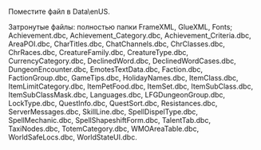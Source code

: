 Поместите файл в Data\enUS.

Затронутые файлы:
полностью папки FrameXML, GlueXML, Fonts;
Achievement.dbc,
Achievement_Category.dbc,
Achievement_Criteria.dbc,
AreaPOI.dbc,
CharTitles.dbc,
ChatChannels.dbc,
ChrClasses.dbc,
ChrRaces.dbc,
CreatureFamily.dbc,
CreatureType.dbc,
CurrencyCategory.dbc,
DeclinedWord.dbc,
DeclinedWordCases.dbc,
DungeonEncounter.dbc,
EmotesTextData.dbc,
Faction.dbc,
FactionGroup.dbc,
GameTips.dbc,
HolidayNames.dbc,
ItemClass.dbc,
ItemLimitCategory.dbc,
ItemPetFood.dbc,
ItemSet.dbc,
ItemSubClass.dbc,
ItemSubClassMask.dbc,
Languages.dbc,
LFGDungeonGroup.dbc,
LockType.dbc,
QuestInfo.dbc,
QuestSort.dbc,
Resistances.dbc,
ServerMessages.dbc,
SkillLine.dbc,
SpellDispelType.dbc,
SpellMechanic.dbc,
SpellShapeshiftForm.dbc,
TalentTab.dbc,
TaxiNodes.dbc,
TotemCategory.dbc,
WMOAreaTable.dbc,
WorldSafeLocs.dbc,
WorldStateUI.dbc.
